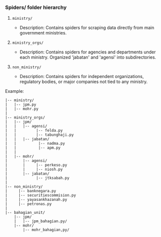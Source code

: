 ### Spiders/ folder hierarchy

1. `ministry/`
   - Description: Contains spiders for scraping data directly from main government ministries.

2. `ministry_orgs/`
   - Description: Contains spiders for agencies and departments under each ministry. Organized 'jabatan' and 'agensi' into subdirectories.

3. `non_ministry/`
   - Description: Contains spiders for independent organizations, regulatory bodies, or major companies not tied to any ministry.


Example:
```
|-- ministry/
|   |-- jpm.py
|   |-- mohr.py
|
|-- ministry_orgs/
|   |-- jpm/
|   |   |-- agensi/
|   |         |-- felda.py
|   |         |-- tabunghaji.py
|   |   |-- jabatan/
|   |          |-- nadma.py
|   |          |-- apm.py
|   |
|   |-- mohr/
|       |-- agensi/
|       |     |-- perkeso.py
|       |     |-- niosh.py
|       |-- jabatan/
|             |-- jtksabah.py
|
|-- non_ministry/
|     |-- banknegara.py
|     |-- securitiescommision.py
|     |-- yayasankhazanah.py
|     |-- petronas.py    
|
|-- bahagian_unit/
    |-- jpm/
    |   |-- jpm_bahagian.py/
    |-- mohr/
        |-- mohr_bahagian,py/
```